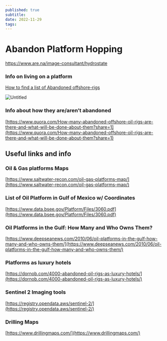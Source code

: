 ```yaml
---
published: true
subtitle: 
date: 2022-11-29
tags: 
---
```


# Abandon Platform Hopping

https://www.are.na/image-consultant/hydrostate

### Info on living on a platform

[How to find a list of Abandoned offshore-rigs](https://www.quora.com/How-can-I-find-a-list-of-abandoned-offshore-oil-rigs-and-run-a-sustainable-living-project?share=1)

![Untitled](https://s3-us-west-2.amazonaws.com/secure.notion-static.com/4c05e8a4-0033-4015-bd34-1d6f7452f5d3/Untitled.png)

### Info about how they are/aren’t abandoned

[https://www.quora.com/How-many-abandoned-offshore-oil-rigs-are-there-and-what-will-be-done-about-them?share=1](https://www.quora.com/How-many-abandoned-offshore-oil-rigs-are-there-and-what-will-be-done-about-them?share=1)

## Useful links and info

### Oil & Gas platforms Maps

[](https://www.saltwater-recon.com/oil-gas-platforms-map/)[https://www.saltwater-recon.com/oil-gas-platforms-map/](https://www.saltwater-recon.com/oil-gas-platforms-map/)

### List of Oil Platform in Gulf of Mexico w/ Coordinates

[](https://www.data.bsee.gov/Platform/Files/3060.pdf)[https://www.data.bsee.gov/Platform/Files/3060.pdf](https://www.data.bsee.gov/Platform/Files/3060.pdf)

### ****Oil Platforms in the Gulf: How Many and Who Owns Them?****

[](https://www.deepseanews.com/2010/06/oil-platforms-in-the-gulf-how-many-and-who-owns-them/)[https://www.deepseanews.com/2010/06/oil-platforms-in-the-gulf-how-many-and-who-owns-them/](https://www.deepseanews.com/2010/06/oil-platforms-in-the-gulf-how-many-and-who-owns-them/)

### Platforms as luxury hotels

[](https://dornob.com/4000-abandoned-oil-rigs-as-luxury-hotels/)[https://dornob.com/4000-abandoned-oil-rigs-as-luxury-hotels/](https://dornob.com/4000-abandoned-oil-rigs-as-luxury-hotels/)

### Sentinel 2 Imaging tools

[](https://registry.opendata.aws/sentinel-2/)[https://registry.opendata.aws/sentinel-2/](https://registry.opendata.aws/sentinel-2/)

### Drilling Maps

[](https://www.drillingmaps.com/)[https://www.drillingmaps.com/](https://www.drillingmaps.com/)
